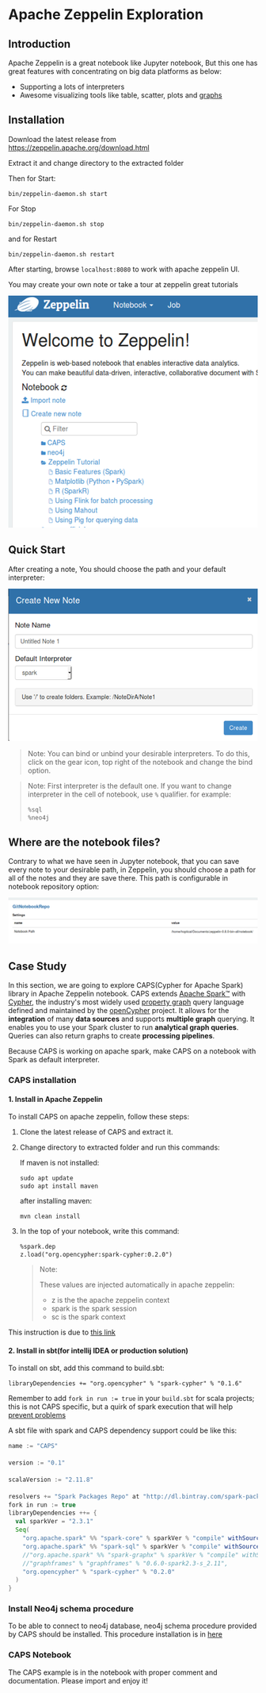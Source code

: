 # Apache Zeppelin Exploration

## Introduction

Apache Zeppelin is a great notebook like Jupyter notebook, But this one has great features with concentrating on big data platforms as below:

- Supporting a lots of interpreters
- Awesome visualizing tools like table, scatter, plots and <u>graphs</u>



## Installation

Download the latest release from https://zeppelin.apache.org/download.html

Extract it and change directory to the extracted folder

Then for Start:

```shell
bin/zeppelin-daemon.sh start
```

For Stop

```shell
bin/zeppelin-daemon.sh stop
```

and for Restart

```shell
bin/zeppelin-daemon.sh restart
```



After starting, browse `localhost:8080` to work with apache zeppelin UI.

You may create your own note or take a tour at zeppelin great tutorials

![](./images/intro.png)



## Quick Start

After creating a note, You should choose the path and your default interpreter:

![](./images/default.png)



> Note: You can bind or unbind your desirable interpreters. To do this, click on the gear icon, top right of the notebook and change the bind option.

> Note: First interpreter is the default one. If you want to change interpreter in the cell of notebook, use `%` qualifier. for example:
>
> ```
> %sql
> %neo4j
> ```



## Where are the notebook files?

Contrary to what we have seen in Jupyter notebook, that you can save every note to your desirable path, in Zeppelin, you should choose a path for all of the notes and they are save there. This path is configurable in notebook repository option:

![](./images/repos.png)

## Case Study

In this section, we are going to explore CAPS(Cypher for Apache Spark) library in Apache Zeppelin notebook. CAPS extends [Apache Spark™](https://spark.apache.org) with [Cypher](https://neo4j.com/docs/developer-manual/current/cypher/), the industry's most widely used [property graph](https://github.com/opencypher/openCypher/blob/master/docs/property-graph-model.adoc) query language defined and maintained by the [openCypher](http://www.opencypher.org) project.
It allows for the **integration** of many **data sources** and supports **multiple graph** querying.
It enables you to use your Spark cluster to run **analytical graph queries**.
Queries can also return graphs to create **processing pipelines**.

Because CAPS is working on apache spark, make CAPS on a notebook with Spark as default interpreter.

### CAPS installation

#### 1. Install in Apache Zeppelin

To install CAPS on apache zeppelin, follow these steps:

1. Clone the latest release of CAPS and extract it.

2. Change directory to extracted folder and run this commands:

   If maven is not installed:

   ```shell
   sudo apt update
   sudo apt install maven
   ```

   after installing maven:

   ```shell
   mvn clean install
   ```

3. In the top of your notebook, write this command:

   ```
   %spark.dep
   z.load("org.opencypher:spark-cypher:0.2.0")
   ```

   > Note: 
   >
   > These values are injected automatically in apache zeppelin:
   >
   > - z is the the apache zeppelin context
   > - spark is the spark session 
   > - sc is the spark context

This instruction is due to [this link](https://github.com/opencypher/cypher-for-apache-spark/wiki/Use-CAPS-in-a-Zeppelin-notebook)

#### 2. Install in sbt(for intellij IDEA or production solution)

To install on sbt, add this command to build.sbt:

```
libraryDependencies += "org.opencypher" % "spark-cypher" % "0.1.6"
```

Remember to add `fork in run := true` in your `build.sbt` for scala projects; this is not CAPS specific, but a quirk of spark execution that will help [prevent problems](https://stackoverflow.com/questions/44298847/why-do-we-need-to-add-fork-in-run-true-when-running-spark-sbt-application)

A sbt file with spark and CAPS dependency support could be like this:

```scala
name := "CAPS"

version := "0.1"

scalaVersion := "2.11.8"

resolvers += "Spark Packages Repo" at "http://dl.bintray.com/spark-packages/maven"
fork in run := true
libraryDependencies ++= {
  val sparkVer = "2.3.1"
  Seq(
    "org.apache.spark" %% "spark-core" % sparkVer % "compile" withSources(),
    "org.apache.spark" %% "spark-sql" % sparkVer % "compile" withSources(),
    //"org.apache.spark" %% "spark-graphx" % sparkVer % "compile" withSources(),
    //"graphframes" % "graphframes" % "0.6.0-spark2.3-s_2.11",
    "org.opencypher" % "spark-cypher" % "0.2.0"
  )
}
```

### Install Neo4j schema procedure

To be able to connect to neo4j database, neo4j schema procedure provided by CAPS should be installed. This procedure installation is in [here](https://github.com/opencypher/cypher-for-apache-spark/wiki/Neo4j-Schema-Procedure)

### CAPS Notebook

The CAPS example is in the notebook with proper comment and documentation. Please import and enjoy it!

